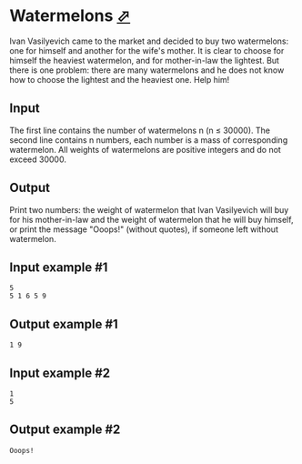 # Watermelons [⬀](https://www.e-olymp.com/en/contests/9563/problems/83870)
Ivan Vasilyevich came to the market and decided to buy two watermelons: one for himself and another for the wife's mother. It is clear to choose for himself the heaviest watermelon, and for mother-in-law the lightest. But there is one problem: there are many watermelons and he does not know how to choose the lightest and the heaviest one. Help him!

## Input
The first line contains the number of watermelons n (n ≤ 30000). The second line contains n numbers, each number is a mass of corresponding watermelon. All weights of watermelons are positive integers and do not exceed 30000.

## Output
Print two numbers: the weight of watermelon that Ivan Vasilyevich will buy for his mother-in-law and the weight of watermelon that he will buy himself, or print the message "Ooops!" (without quotes), if someone left without watermelon.

## Input example #1
```
5
5 1 6 5 9
```

## Output example #1
```
1 9
```

## Input example #2
```
1
5
```

## Output example #2
```
Ooops!
```